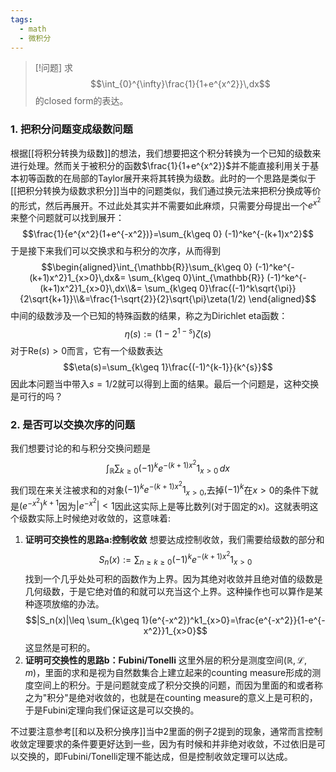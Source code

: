 ```yaml
---
tags:
  - math
  - 微积分
---
```


> [!问题]
> 求$$\int_{0}^{\infty}\frac{1}{1+e^{x^2}}\,dx$$的closed form的表达。

### 1. 把积分问题变成级数问题

根据[[将积分转换为级数]]的想法，我们想要把这个积分转换为一个已知的级数来进行处理。然而关于被积分的函数$\frac{1}{1+e^{x^2}}$并不能直接利用关于基本初等函数的在局部的Taylor展开来将其转换为级数。此时的一个思路是类似于[[把积分转换为级数求积分]]当中的问题类似，我们通过换元法来把积分换成等价的形式，然后再展开。不过此处其实并不需要如此麻烦，只需要分母提出一个$e^{x^2}$来整个问题就可以找到展开：$$\frac{1}{e^{x^2}(1+e^{-x^2})}=\sum_{k\geq 0} (-1)^ke^{-(k+1)x^2}$$于是接下来我们可以交换求和与积分的次序，从而得到$$\begin{aligned}\int_{\mathbb{R}}\sum_{k\geq 0} (-1)^ke^{-(k+1)x^2}1_{x>0}\,dx&= \sum_{k\geq 0}\int_{\mathbb{R}} (-1)^ke^{-(k+1)x^2}1_{x>0}\,dx\\&= \sum_{k\geq 0}\frac{(-1)^k\sqrt{\pi}}{2\sqrt{k+1}}\\&=\frac{1-\sqrt{2}}{2}\sqrt{\pi}\zeta(1/2) \end{aligned}$$
中间的级数涉及一个已知的特殊函数的结果，称之为Dirichlet eta函数：$$\eta(s):=(1-2^{1-s})\zeta(s)$$对于$\text{Re}(s)>0$而言，它有一个级数表达$$\eta(s)=\sum_{k\geq 1}\frac{(-1)^{k-1}}{k^{s}}$$因此本问题当中带入$s=1/2$就可以得到上面的结果。最后一个问题是，这种交换是可行的吗？
### 2. 是否可以交换次序的问题

我们想要讨论的和与积分交换问题是$$\int_{\mathbb{R}}\sum_{k\geq 0} (-1)^ke^{-(k+1)x^2}1_{x>0}\,dx$$我们现在来关注被求和的对象$(-1)^ke^{-(k+1)x^2}1_{x>0}$,去掉$(-1)^k$在$x>0$的条件下就是$(e^{-x^2})^{k+1}$因为$|e^{-x^2}|<1$因此这实际上是等比数列(对于固定的x)。这就表明这个级数实际上时候绝对收敛的，这意味着:
1. **证明可交换性的思路a:控制收敛**
想要达成控制收敛，我们需要给级数的部分和$$S_n(x):=\sum_{n\geq k\geq 0} (-1)^ke^{-(k+1)x^2}1_{x>0}$$找到一个几乎处处可积的函数作为上界。因为其绝对收敛并且绝对值的级数是几何级数，于是它绝对值的和就可以充当这个上界。这种操作也可以算作是某种逐项放缩的办法。
$$|S_n(x)|\leq \sum_{k\geq 1}(e^{-x^2})^k1_{x>0}=\frac{e^{-x^2}}{1-e^{-x^2}}1_{x>0}$$这显然是可积的。
2. **证明可交换性的思路b：Fubini/Tonelli**
这里外层的积分是测度空间$(\mathbb{R},\mathcal{L},m)$，里面的求和是视为自然数集合上建立起来的counting measure形成的测度空间上的积分。于是问题就变成了积分交换的问题，而因为里面的和或者称之为"积分"是绝对收敛的，也就是在counting measure的意义上是可积的，于是Fubini定理向我们保证这是可以交换的。

不过要注意参考[[和以及积分换序]]当中2里面的例子2提到的现象，通常而言控制收敛定理要求的条件要更好达到一些，因为有时候和并非绝对收敛，不过依旧是可以交换的，即Fubini/Tonelli定理不能达成，但是控制收敛定理可以达成。